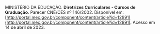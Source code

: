 MINISTÉRIO DA EDUCAÇÃO. **Diretrizes Curriculares - Cursos de Graduação**. Parecer CNE/CES nº 146/2002. Disponível em: [http://portal.mec.gov.br/component/content/article?id=12991](http://portal.mec.gov.br/component/content/article?id=12991). Acesso em 14 de abril de 2023.